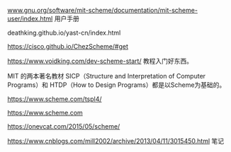 www.gnu.org/software/mit-scheme/documentation/mit-scheme-user/index.html  用户手册


deathking.github.io/yast-cn/index.html

https://cisco.github.io/ChezScheme/#get

https://www.voidking.com/dev-scheme-start/   教程入门好东西。

MIT 的两本著名教材 SICP（Structure and Interpretation of Computer Programs）和 HTDP（How to Design Programs）都是以Scheme为基础的。


https://www.scheme.com/tspl4/

https://www.scheme.com

https://onevcat.com/2015/05/scheme/


https://www.cnblogs.com/mill2002/archive/2013/04/11/3015450.html  笔记





















